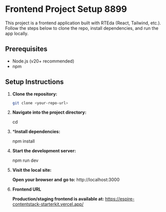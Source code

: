 # Frontend Project Setup 8899

This project is a frontend application built with RTEda (React, Tailwind, etc.). Follow the steps below to clone the repo, install dependencies, and run the app locally.

## Prerequisites

- Node.js (v20+ recommended)
- npm

## Setup Instructions

1. **Clone the repository:**

   ```bash
   git clone <your-repo-url>


2. **Navigate into the project directory:**

    cd <project-folder-name>

3. ***Install dependencies:**

    npm install

3. **Start the development server:**

    npm run dev

4. **Visit the local site:**

     **Open your browser and go to:**
     http://localhost:3000


5. **Frontend URL**

    **Production/staging frontend is available at:**
    https://espire-contentstack-starterkit.vercel.app/
